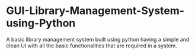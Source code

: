 # GUI-Library-Management-System-using-Python
A basic library management system built using python having a simple and clean UI with all the basic functionalities that are required in a system.
